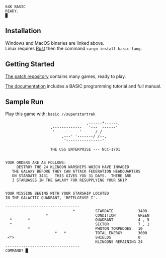 ```
64K BASIC
READY.
█
```

## Installation

Windows and MacOS binaries are linked above.<br />
Linux requires [Rust](https://www.rust-lang.org/tools/install) then
the command `cargo install basic-lang`.

## Getting Started

[The patch repository](https://github.com/AE9RB/basic-lang/tree/master/patch)
contains many games, ready to play.

[The documentation](https://docs.rs/basic-lang)
includes a BASIC programming tutorial and full manual.

## Sample Run
Play this game with: `basic //superstartrek`

```
                                    ,------*------,
                    ,-------------   '---  ------'
                     '-------- --'      / /
                         ,---' '-------/ /--,
                          '----------------'

                    THE USS ENTERPRISE --- NCC-1701


YOUR ORDERS ARE AS FOLLOWS:
     DESTROY THE 24 KLINGON WARSHIPS WHICH HAVE INVADED
   THE GALAXY BEFORE THEY CAN ATTACK FEDERATION HEADQUARTERS
   ON STARDATE 3431   THIS GIVES YOU 31 DAYS.  THERE ARE
   3 STARBASES IN THE GALAXY FOR RESUPPLYING YOUR SHIP


YOUR MISSION BEGINS WITH YOUR STARSHIP LOCATED
IN THE GALACTIC QUADRANT, 'BETELGEUSE I'.

---------------------------------
                              *         STARDATE           3400
                  *                     CONDITION          GREEN
  *       *                             QUADRANT           4 , 5
  *                                     SECTOR             7 , 1
          *                             PHOTON TORPEDOES   10
                      *   *             TOTAL ENERGY       3000
 <*>                                    SHIELDS            0
                                        KLINGONS REMAINING 24
---------------------------------
COMMAND? █
```
